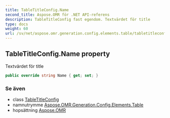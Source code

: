 ```yaml
---
title: TableTitleConfig.Name
second_title: Aspose.OMR för .NET API-referens
description: TableTitleConfig fast egendom. Textvärdet för title
type: docs
weight: 60
url: /sv/net/aspose.omr.generation.config.elements.table/tabletitleconfig/name/
---
```

## TableTitleConfig.Name property

Textvärdet för title

```csharp
public override string Name { get; set; }
```

### Se även

* class [TableTitleConfig](../)
* namnutrymme [Aspose.OMR.Generation.Config.Elements.Table](../../tabletitleconfig/)
* hopsättning [Aspose.OMR](../../../)


